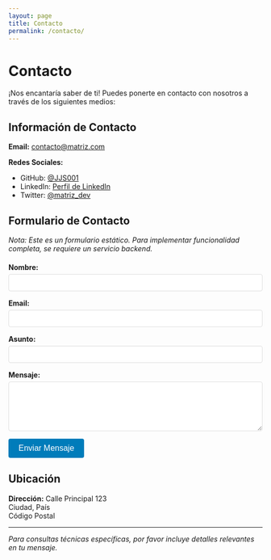 ```yaml
---
layout: page
title: Contacto
permalink: /contacto/
---
```


# Contacto

¡Nos encantaría saber de ti! Puedes ponerte en contacto con nosotros a través de los siguientes medios:

## Información de Contacto

**Email:** contacto@matriz.com

**Redes Sociales:**
- GitHub: [@JJS001](https://github.com/JJS001)
- LinkedIn: [Perfil de LinkedIn](#)
- Twitter: [@matriz_dev](#)

## Formulario de Contacto

*Nota: Este es un formulario estático. Para implementar funcionalidad completa, se requiere un servicio backend.*

<form action="#" method="post" class="contact-form">
  <div class="form-group">
    <label for="name">Nombre:</label>
    <input type="text" id="name" name="name" required>
  </div>
  
  <div class="form-group">
    <label for="email">Email:</label>
    <input type="email" id="email" name="email" required>
  </div>
  
  <div class="form-group">
    <label for="subject">Asunto:</label>
    <input type="text" id="subject" name="subject" required>
  </div>
  
  <div class="form-group">
    <label for="message">Mensaje:</label>
    <textarea id="message" name="message" rows="5" required></textarea>
  </div>
  
  <button type="submit">Enviar Mensaje</button>
</form>

## Ubicación

**Dirección:**
Calle Principal 123  
Ciudad, País  
Código Postal

---

*Para consultas técnicas específicas, por favor incluye detalles relevantes en tu mensaje.*

<style>
.contact-form {
  max-width: 600px;
  margin: 20px 0;
}

.form-group {
  margin-bottom: 15px;
}

.form-group label {
  display: block;
  margin-bottom: 5px;
  font-weight: bold;
}

.form-group input,
.form-group textarea {
  width: 100%;
  padding: 8px;
  border: 1px solid #ddd;
  border-radius: 4px;
  font-size: 14px;
}

.form-group button,
button[type="submit"] {
  background-color: #007cba;
  color: white;
  padding: 10px 20px;
  border: none;
  border-radius: 4px;
  cursor: pointer;
  font-size: 16px;
}

.form-group button:hover,
button[type="submit"]:hover {
  background-color: #005a8b;
}
</style>